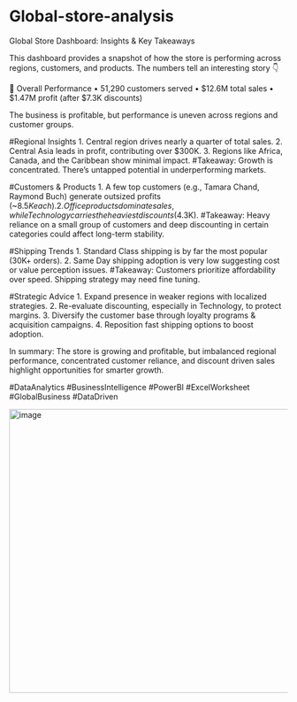 # Global-store-analysis
Global Store Dashboard: Insights & Key Takeaways

This dashboard provides a snapshot of how the store is performing across regions, customers, and products. The numbers tell an interesting story 👇

📌 Overall Performance
	•	51,290 customers served
	•	$12.6M total sales
	•	$1.47M profit (after $7.3K discounts)

The business is profitable, but performance is uneven across regions and customer groups.

#Regional Insights
	1. Central region drives nearly a quarter of total sales.
	2. Central Asia leads in profit, contributing over $300K.
	3. Regions like Africa, Canada, and the Caribbean show minimal impact.
 #Takeaway: Growth is concentrated. There’s untapped potential in underperforming markets.

#Customers & Products
	1. A few top customers (e.g., Tamara Chand, Raymond Buch) generate outsized profits (~$8.5K each).
	2. Office products dominate sales, while Technology carries the heaviest discounts ($4.3K).
#Takeaway: Heavy reliance on a small group of customers and deep discounting in certain categories could affect long-term stability.

#Shipping Trends
	1. Standard Class shipping is by far the most popular (30K+ orders).
	2. Same Day shipping adoption is very low suggesting cost or value perception issues.
#Takeaway: Customers prioritize affordability over speed. Shipping strategy may need fine tuning.

#Strategic Advice
	1. Expand presence in weaker regions with localized strategies.
	2. Re-evaluate discounting, especially in Technology, to protect margins.
	3. Diversify the customer base through loyalty programs & acquisition campaigns.
	4. Reposition fast shipping options to boost adoption.

In summary: The store is growing and profitable, but imbalanced regional performance, concentrated customer reliance, and discount driven sales highlight opportunities for smarter growth.

#DataAnalytics #BusinessIntelligence #PowerBI #ExcelWorksheet #GlobalBusiness #DataDriven

<img width="1336" height="513" alt="image" src="https://github.com/user-attachments/assets/351ed04c-ae7e-49e8-8940-a964ab1021ff" />
